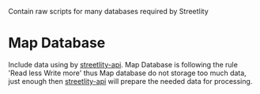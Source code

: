 Contain raw scripts for many databases required by Streetlity

# Map Database
Include data using by [streetlity-api](https://github.com/nvnamsss/streetlity_api). Map Database is following the rule 'Read less Write more' thus Map database do not storage too much data, just enough then [streetlity-api](https://github.com/nvnamsss/streetlity_api) will prepare the needed data for processing.

